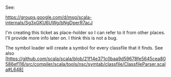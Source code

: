 See:

https://groups.google.com/d/msg/scala-internals/Sg3xGKU6UWg/bNgDperR7acJ

I'm creating this ticket as place-holder so I can refer to it from other places. I'll provide more info later on.
I think this is not a bug.

The symbol loader will create a symbol for every classfile that it finds. See also [https://github.com/scala/scala/blob/21f14e371c0baa9d59678fe5645cea80586ef116/src/compiler/scala/tools/nsc/symtab/classfile/ClassfileParser.scala#L648]
